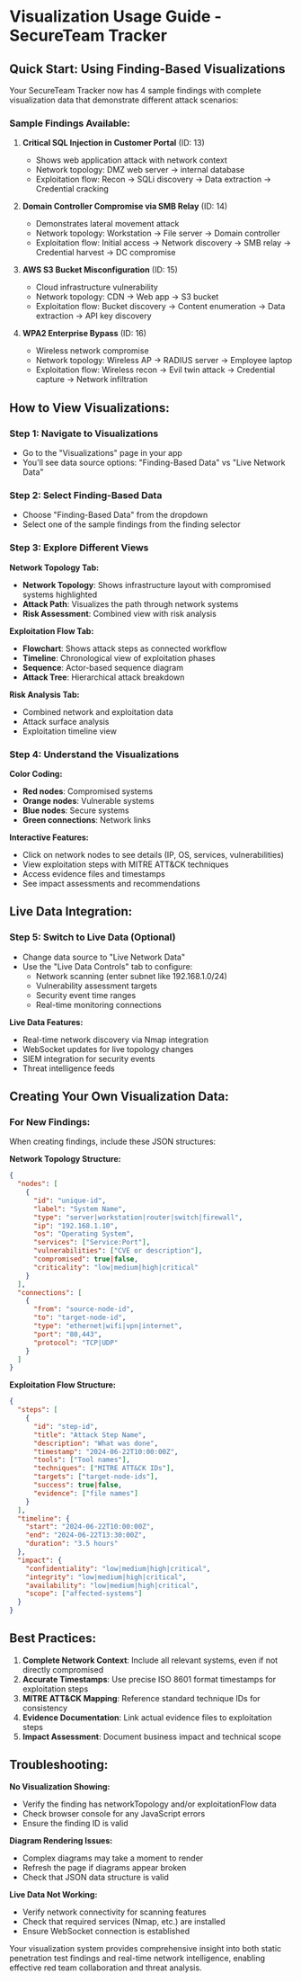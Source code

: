 # Visualization Usage Guide - SecureTeam Tracker

## Quick Start: Using Finding-Based Visualizations

Your SecureTeam Tracker now has 4 sample findings with complete visualization data that demonstrate different attack scenarios:

### Sample Findings Available:

1. **Critical SQL Injection in Customer Portal** (ID: 13)
   - Shows web application attack with network context
   - Network topology: DMZ web server → internal database
   - Exploitation flow: Recon → SQLi discovery → Data extraction → Credential cracking

2. **Domain Controller Compromise via SMB Relay** (ID: 14)
   - Demonstrates lateral movement attack
   - Network topology: Workstation → File server → Domain controller
   - Exploitation flow: Initial access → Network discovery → SMB relay → Credential harvest → DC compromise

3. **AWS S3 Bucket Misconfiguration** (ID: 15)
   - Cloud infrastructure vulnerability
   - Network topology: CDN → Web app → S3 bucket
   - Exploitation flow: Bucket discovery → Content enumeration → Data extraction → API key discovery

4. **WPA2 Enterprise Bypass** (ID: 16)
   - Wireless network compromise
   - Network topology: Wireless AP → RADIUS server → Employee laptop
   - Exploitation flow: Wireless recon → Evil twin attack → Credential capture → Network infiltration

## How to View Visualizations:

### Step 1: Navigate to Visualizations
- Go to the "Visualizations" page in your app
- You'll see data source options: "Finding-Based Data" vs "Live Network Data"

### Step 2: Select Finding-Based Data
- Choose "Finding-Based Data" from the dropdown
- Select one of the sample findings from the finding selector

### Step 3: Explore Different Views
**Network Topology Tab:**
- **Network Topology**: Shows infrastructure layout with compromised systems highlighted
- **Attack Path**: Visualizes the path through network systems
- **Risk Assessment**: Combined view with risk analysis

**Exploitation Flow Tab:**
- **Flowchart**: Shows attack steps as connected workflow
- **Timeline**: Chronological view of exploitation phases  
- **Sequence**: Actor-based sequence diagram
- **Attack Tree**: Hierarchical attack breakdown

**Risk Analysis Tab:**
- Combined network and exploitation data
- Attack surface analysis
- Exploitation timeline view

### Step 4: Understand the Visualizations

**Color Coding:**
- **Red nodes**: Compromised systems
- **Orange nodes**: Vulnerable systems  
- **Blue nodes**: Secure systems
- **Green connections**: Network links

**Interactive Features:**
- Click on network nodes to see details (IP, OS, services, vulnerabilities)
- View exploitation steps with MITRE ATT&CK techniques
- Access evidence files and timestamps
- See impact assessments and recommendations

## Live Data Integration:

### Step 5: Switch to Live Data (Optional)
- Change data source to "Live Network Data"
- Use the "Live Data Controls" tab to configure:
  - Network scanning (enter subnet like 192.168.1.0/24)
  - Vulnerability assessment targets
  - Security event time ranges
  - Real-time monitoring connections

**Live Data Features:**
- Real-time network discovery via Nmap integration
- WebSocket updates for live topology changes
- SIEM integration for security events
- Threat intelligence feeds

## Creating Your Own Visualization Data:

### For New Findings:
When creating findings, include these JSON structures:

**Network Topology Structure:**
```json
{
  "nodes": [
    {
      "id": "unique-id",
      "label": "System Name", 
      "type": "server|workstation|router|switch|firewall",
      "ip": "192.168.1.10",
      "os": "Operating System",
      "services": ["Service:Port"],
      "vulnerabilities": ["CVE or description"],
      "compromised": true|false,
      "criticality": "low|medium|high|critical"
    }
  ],
  "connections": [
    {
      "from": "source-node-id",
      "to": "target-node-id", 
      "type": "ethernet|wifi|vpn|internet",
      "port": "80,443",
      "protocol": "TCP|UDP"
    }
  ]
}
```

**Exploitation Flow Structure:**
```json
{
  "steps": [
    {
      "id": "step-id",
      "title": "Attack Step Name",
      "description": "What was done",
      "timestamp": "2024-06-22T10:00:00Z",
      "tools": ["Tool names"],
      "techniques": ["MITRE ATT&CK IDs"],
      "targets": ["target-node-ids"],
      "success": true|false,
      "evidence": ["file names"]
    }
  ],
  "timeline": {
    "start": "2024-06-22T10:00:00Z",
    "end": "2024-06-22T13:30:00Z", 
    "duration": "3.5 hours"
  },
  "impact": {
    "confidentiality": "low|medium|high|critical",
    "integrity": "low|medium|high|critical", 
    "availability": "low|medium|high|critical",
    "scope": ["affected-systems"]
  }
}
```

## Best Practices:

1. **Complete Network Context**: Include all relevant systems, even if not directly compromised
2. **Accurate Timestamps**: Use precise ISO 8601 format timestamps for exploitation steps
3. **MITRE ATT&CK Mapping**: Reference standard technique IDs for consistency
4. **Evidence Documentation**: Link actual evidence files to exploitation steps
5. **Impact Assessment**: Document business impact and technical scope

## Troubleshooting:

**No Visualization Showing:**
- Verify the finding has networkTopology and/or exploitationFlow data
- Check browser console for any JavaScript errors
- Ensure the finding ID is valid

**Diagram Rendering Issues:**
- Complex diagrams may take a moment to render
- Refresh the page if diagrams appear broken
- Check that JSON data structure is valid

**Live Data Not Working:**
- Verify network connectivity for scanning features
- Check that required services (Nmap, etc.) are installed
- Ensure WebSocket connection is established

Your visualization system provides comprehensive insight into both static penetration test findings and real-time network intelligence, enabling effective red team collaboration and threat analysis.